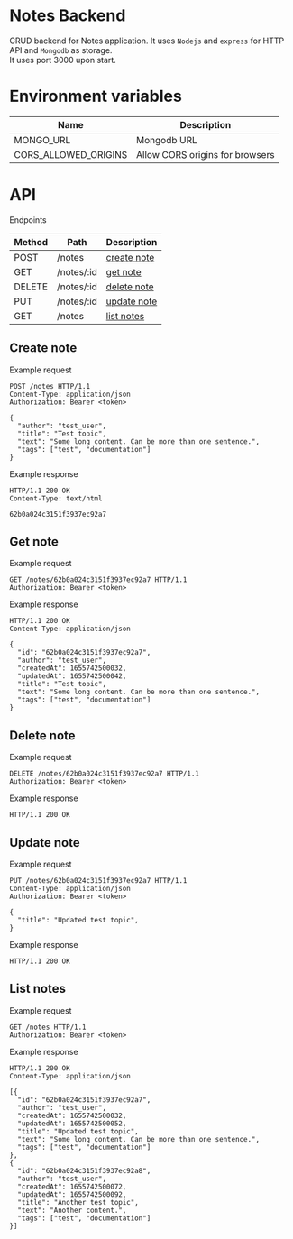 # Notes Backend  
CRUD backend for Notes application. It uses `Nodejs` and `express` for HTTP API and `Mongodb` as storage.  
It uses port 3000 upon start.

# Environment variables

|Name|Description|
| --- | --- |
|MONGO_URL|Mongodb URL|
|CORS_ALLOWED_ORIGINS|Allow CORS origins for browsers|

# API

Endpoints  

|Method|Path|Description|    
| --- | --- | --- |
|POST|/notes|[create note](https://github.com/tayapro/notes-backend/blob/main/README.md#create-note)|
|GET|/notes/:id|[get note](https://github.com/tayapro/notes-backend/blob/main/README.md#get-note)|
|DELETE|/notes/:id|[delete note](https://github.com/tayapro/notes-backend/blob/main/README.md#delete-note)|
|PUT|/notes/:id|[update note](https://github.com/tayapro/notes-backend/blob/main/README.md#update-note)|
|GET|/notes|[list notes](https://github.com/tayapro/notes-backend/blob/main/README.md#list-notes)|

## Create note

Example request  
```http
POST /notes HTTP/1.1
Content-Type: application/json
Authorization: Bearer <token>

{
  "author": "test_user",
  "title": "Test topic",
  "text": "Some long content. Can be more than one sentence.",
  "tags": ["test", "documentation"]
}
```

Example response    
```http
HTTP/1.1 200 OK
Content-Type: text/html

62b0a024c3151f3937ec92a7
```

## Get note  

Example request  
```http
GET /notes/62b0a024c3151f3937ec92a7 HTTP/1.1
Authorization: Bearer <token>
```

Example response  
```http
HTTP/1.1 200 OK
Content-Type: application/json

{
  "id": "62b0a024c3151f3937ec92a7",
  "author": "test_user",
  "createdAt": 1655742500032,
  "updatedAt": 1655742500042,
  "title": "Test topic",
  "text": "Some long content. Can be more than one sentence.",
  "tags": ["test", "documentation"]
}
```

## Delete note  

Example request  
```http
DELETE /notes/62b0a024c3151f3937ec92a7 HTTP/1.1
Authorization: Bearer <token>
```

Example response  
```http
HTTP/1.1 200 OK
```

## Update note  

Example request  
```http
PUT /notes/62b0a024c3151f3937ec92a7 HTTP/1.1
Content-Type: application/json
Authorization: Bearer <token>

{
  "title": "Updated test topic",
}
```

Example response  
```http
HTTP/1.1 200 OK
```

## List notes  

Example request  
```http
GET /notes HTTP/1.1
Authorization: Bearer <token>
```

Example response  
```http
HTTP/1.1 200 OK
Content-Type: application/json

[{
  "id": "62b0a024c3151f3937ec92a7",
  "author": "test_user",
  "createdAt": 1655742500032,
  "updatedAt": 1655742500052,
  "title": "Updated test topic",
  "text": "Some long content. Can be more than one sentence.",
  "tags": ["test", "documentation"]
},
{
  "id": "62b0a024c3151f3937ec92a8",
  "author": "test_user",
  "createdAt": 1655742500072,
  "updatedAt": 1655742500092,
  "title": "Another test topic",
  "text": "Another content.",
  "tags": ["test", "documentation"]
}]
```

